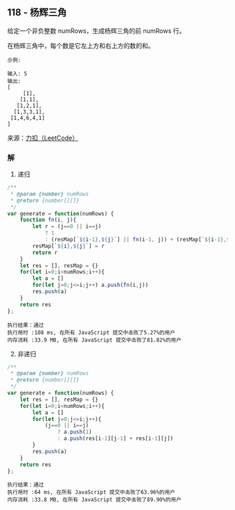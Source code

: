 ## 118 - 杨辉三角
给定一个非负整数 numRows，生成杨辉三角的前 numRows 行。

在杨辉三角中，每个数是它左上方和右上方的数的和。
```
示例:

输入: 5
输出:
[
     [1],
    [1,1],
   [1,2,1],
  [1,3,3,1],
 [1,4,6,4,1]
]
```
来源：[力扣（LeetCode）](https://leetcode-cn.com/problems/pascals-triangle)

### 解
1. 递归
```js
/**
 * @param {number} numRows
 * @return {number[][]}
 */
var generate = function(numRows) {
    function fn(i, j){
        let r = (j==0 || i==j) 
            ? 1
            : (resMap[`${i-1},${j}`] || fn(i-1, j)) + (resMap[`${i-1},${j-1}`] || fn(i-1, j-1))
        resMap[`${i},${j}`] = r
        return r
    }
    let res = [], resMap = {}
    for(let i=0;i<numRows;i++){
        let a = []
        for(let j=0;j<=i;j++) a.push(fn(i,j))
        res.push(a)
    }
    return res
};
```
```
执行结果：通过
执行用时 :108 ms, 在所有 JavaScript 提交中击败了5.27%的用户
内存消耗 :33.9 MB, 在所有 JavaScript 提交中击败了81.82%的用户
```

2. 非递归
```js
/**
 * @param {number} numRows
 * @return {number[][]}
 */
var generate = function(numRows) {
    let res = [], resMap = {}
    for(let i=0;i<numRows;i++){
        let a = []
        for(let j=0;j<=i;j++){
            (j==0 || i==j) 
                ? a.push(1)
                : a.push(res[i-1][j-1] + res[i-1][j])
        }
        res.push(a)
    }
    return res
};
```
```
执行结果：通过
执行用时 :64 ms, 在所有 JavaScript 提交中击败了63.96%的用户
内存消耗 :33.8 MB, 在所有 JavaScript 提交中击败了89.90%的用户
```